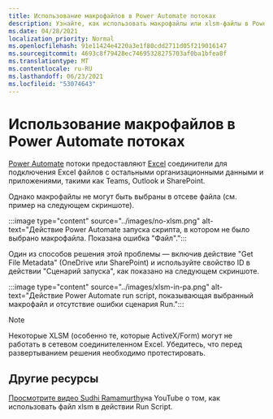 ```yaml
---
title: Использование макрофайлов в Power Automate потоках
description: Узнайте, как использовать макрофайлы или xlsm-файлы в Power Automate потоках.
ms.date: 04/28/2021
localization_priority: Normal
ms.openlocfilehash: 91e11424e4220a3e1f80cdd2711d05f219016147
ms.sourcegitcommit: 4693c8f79428ec74695328275703af0ba1bfea8f
ms.translationtype: MT
ms.contentlocale: ru-RU
ms.lasthandoff: 06/23/2021
ms.locfileid: "53074643"
---
```

# <a name="how-to-use-macro-files-in-power-automate-flows"></a>Использование макрофайлов в Power Automate потоках

[Power Automate](https://flow.microsoft.com/) потоки предоставляют [Excel](https://flow.microsoft.com/connectors/shared_excelonlinebusiness/excel-online-business/) соединители для подключения Excel файлов с остальными организационными данными и приложениями, такими как Teams, Outlook и SharePoint.

Однако макрофайлы не могут быть выбраны в отсеве файла (см. пример на следующем скриншоте).

:::image type="content" source="../images/no-xlsm.png" alt-text="Действие Power Automate запуска скрипта, в котором не было выбрано макрофайла. Показана ошибка &quot;Файл&quot;.":::

Один из способов решения этой проблемы — включив действие "Get File Metadata" (OneDrive или SharePoint) и используйте свойство ID в действии "Сценарий запуска", как показано на следующем скриншоте.

:::image type="content" source="../images/xlsm-in-pa.png" alt-text="Действие Power Automate run script, показывающая выбранный макрофайл и отсутствие ошибки сценария Run.":::

> [!NOTE]
> Некоторые XLSM (особенно те, которые ActiveX/Form) могут не работать в сетевом соединителенном Excel. Убедитесь, что перед развертыванием решения необходимо протестировать.

## <a name="other-resources"></a>Другие ресурсы

[Просмотрите видео Sudhi Ramamurthy](https://youtu.be/o-H9BbywJQQ)на YouTube о том, как использовать файл xlsm в действии Run Script.
